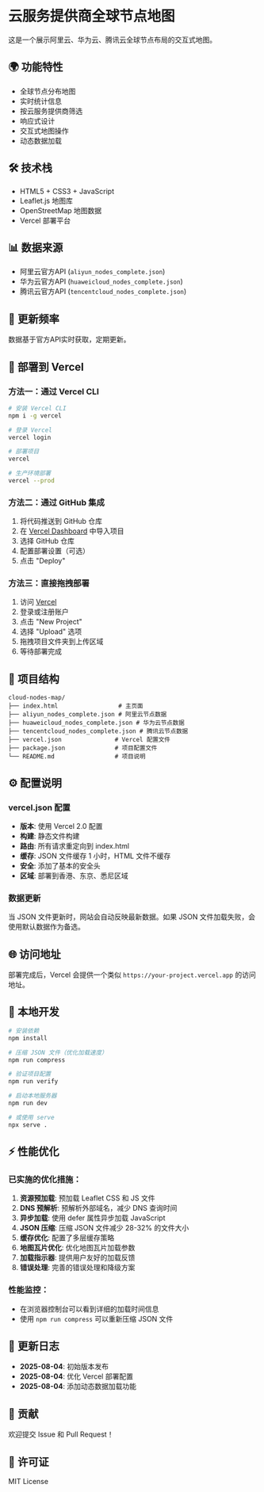 # 云服务提供商全球节点地图

这是一个展示阿里云、华为云、腾讯云全球节点布局的交互式地图。

## 🌍 功能特性
- 全球节点分布地图
- 实时统计信息
- 按云服务提供商筛选
- 响应式设计
- 交互式地图操作
- 动态数据加载

## 🛠️ 技术栈
- HTML5 + CSS3 + JavaScript
- Leaflet.js 地图库
- OpenStreetMap 地图数据
- Vercel 部署平台

## 📊 数据来源
- 阿里云官方API (`aliyun_nodes_complete.json`)
- 华为云官方API (`huaweicloud_nodes_complete.json`)
- 腾讯云官方API (`tencentcloud_nodes_complete.json`)

## 🔄 更新频率
数据基于官方API实时获取，定期更新。

## 🚀 部署到 Vercel

### 方法一：通过 Vercel CLI
```bash
# 安装 Vercel CLI
npm i -g vercel

# 登录 Vercel
vercel login

# 部署项目
vercel

# 生产环境部署
vercel --prod
```

### 方法二：通过 GitHub 集成
1. 将代码推送到 GitHub 仓库
2. 在 [Vercel Dashboard](https://vercel.com/dashboard) 中导入项目
3. 选择 GitHub 仓库
4. 配置部署设置（可选）
5. 点击 "Deploy"

### 方法三：直接拖拽部署
1. 访问 [Vercel](https://vercel.com)
2. 登录或注册账户
3. 点击 "New Project"
4. 选择 "Upload" 选项
5. 拖拽项目文件夹到上传区域
6. 等待部署完成

## 📁 项目结构
```
cloud-nodes-map/
├── index.html                 # 主页面
├── aliyun_nodes_complete.json # 阿里云节点数据
├── huaweicloud_nodes_complete.json # 华为云节点数据
├── tencentcloud_nodes_complete.json # 腾讯云节点数据
├── vercel.json               # Vercel 配置文件
├── package.json              # 项目配置文件
└── README.md                 # 项目说明
```

## ⚙️ 配置说明

### vercel.json 配置
- **版本**: 使用 Vercel 2.0 配置
- **构建**: 静态文件构建
- **路由**: 所有请求重定向到 index.html
- **缓存**: JSON 文件缓存 1 小时，HTML 文件不缓存
- **安全**: 添加了基本的安全头
- **区域**: 部署到香港、东京、悉尼区域

### 数据更新
当 JSON 文件更新时，网站会自动反映最新数据。如果 JSON 文件加载失败，会使用默认数据作为备选。

## 🌐 访问地址
部署完成后，Vercel 会提供一个类似 `https://your-project.vercel.app` 的访问地址。

## 🔧 本地开发
```bash
# 安装依赖
npm install

# 压缩 JSON 文件（优化加载速度）
npm run compress

# 验证项目配置
npm run verify

# 启动本地服务器
npm run dev

# 或使用 serve
npx serve .
```

## ⚡ 性能优化

### 已实施的优化措施：
1. **资源预加载**: 预加载 Leaflet CSS 和 JS 文件
2. **DNS 预解析**: 预解析外部域名，减少 DNS 查询时间
3. **异步加载**: 使用 defer 属性异步加载 JavaScript
4. **JSON 压缩**: 压缩 JSON 文件减少 28-32% 的文件大小
5. **缓存优化**: 配置了多层缓存策略
6. **地图瓦片优化**: 优化地图瓦片加载参数
7. **加载指示器**: 提供用户友好的加载反馈
8. **错误处理**: 完善的错误处理和降级方案

### 性能监控：
- 在浏览器控制台可以看到详细的加载时间信息
- 使用 `npm run compress` 可以重新压缩 JSON 文件

## 📝 更新日志
- **2025-08-04**: 初始版本发布
- **2025-08-04**: 优化 Vercel 部署配置
- **2025-08-04**: 添加动态数据加载功能

## 🤝 贡献
欢迎提交 Issue 和 Pull Request！

## 📄 许可证
MIT License
